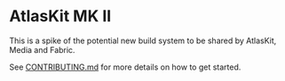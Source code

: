 # AtlasKit MK II

This is a spike of the potential new build system to be shared by AtlasKit, Media and Fabric.

See [CONTRIBUTING.md](CONTRIBUTING.md) for more details on how to get started.

